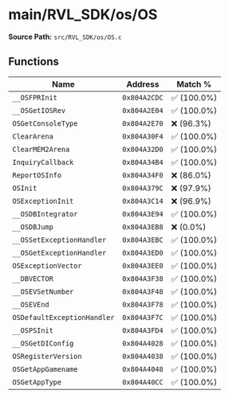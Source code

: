# main/RVL_SDK/os/OS

**Source Path:** `src/RVL_SDK/os/OS.c`

## Functions

| Name | Address | Match % |
|------|---------|---------|
| `__OSFPRInit` | `0x804A2CDC` | :white_check_mark: (100.0%) |
| `__OSGetIOSRev` | `0x804A2E04` | :white_check_mark: (100.0%) |
| `OSGetConsoleType` | `0x804A2E70` | :x: (96.3%) |
| `ClearArena` | `0x804A30F4` | :white_check_mark: (100.0%) |
| `ClearMEM2Arena` | `0x804A32D0` | :white_check_mark: (100.0%) |
| `InquiryCallback` | `0x804A34B4` | :white_check_mark: (100.0%) |
| `ReportOSInfo` | `0x804A34F0` | :x: (86.0%) |
| `OSInit` | `0x804A379C` | :x: (97.9%) |
| `OSExceptionInit` | `0x804A3C14` | :x: (96.9%) |
| `__OSDBIntegrator` | `0x804A3E94` | :white_check_mark: (100.0%) |
| `__OSDBJump` | `0x804A3EB8` | :x: (0.0%) |
| `__OSSetExceptionHandler` | `0x804A3EBC` | :white_check_mark: (100.0%) |
| `__OSGetExceptionHandler` | `0x804A3ED0` | :white_check_mark: (100.0%) |
| `OSExceptionVector` | `0x804A3EE0` | :white_check_mark: (100.0%) |
| `__DBVECTOR` | `0x804A3F38` | :white_check_mark: (100.0%) |
| `__OSEVSetNumber` | `0x804A3F48` | :white_check_mark: (100.0%) |
| `__OSEVEnd` | `0x804A3F78` | :white_check_mark: (100.0%) |
| `OSDefaultExceptionHandler` | `0x804A3F7C` | :white_check_mark: (100.0%) |
| `__OSPSInit` | `0x804A3FD4` | :white_check_mark: (100.0%) |
| `__OSGetDIConfig` | `0x804A4028` | :white_check_mark: (100.0%) |
| `OSRegisterVersion` | `0x804A4038` | :white_check_mark: (100.0%) |
| `OSGetAppGamename` | `0x804A4048` | :white_check_mark: (100.0%) |
| `OSGetAppType` | `0x804A40CC` | :white_check_mark: (100.0%) |